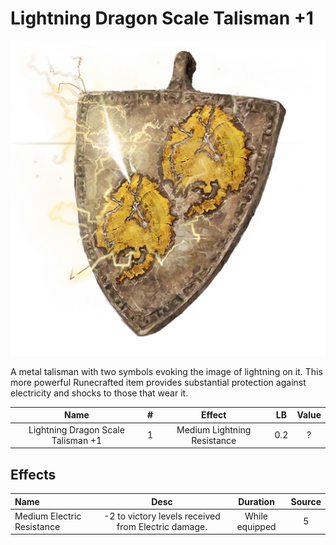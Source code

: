 # Lightning Dragon Scale Talisman +1

![Copyrighted Image](LightningDragonScaleTalisman+1.png)



A metal talisman with two symbols evoking the image of lightning on it. This more powerful Runecrafted item provides substantial protection against electricity and shocks to those that wear it.



|                Name                | # |           Effect           | LB | Value |
| :--------------------------------: | :-: | :-------------------------: | :-: | :---: |
| Lightning Dragon Scale Talisman +1 | 1 | Medium Lightning Resistance | 0.2 |   ?   |

## Effects

| Name                       |                       Desc                       |    Duration    | Source |
| :------------------------- | :-------------------------------------------------: | :------------: | :-----------: |
| Medium Electric Resistance | -2 to victory levels received from Electric damage. | While equipped |       5       |
